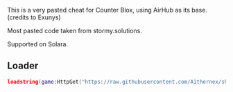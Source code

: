 This is a very pasted cheat for Counter Blox, using AirHub as its base. (credits to Exunys)

Most pasted code taken from stormy.solutions.

Supported on Solara.

Loader
--
```lua
loadstring(game:HttpGet("https://raw.githubusercontent.com/A1thernex/shotsetter/main/main.lua"))()
```
